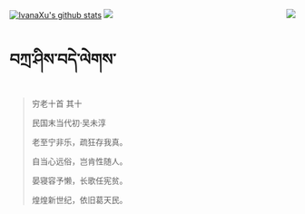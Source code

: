 [![IvanaXu's github stats](https://github-readme-stats.vercel.app/api?username=IvanaXu&show_icons=true&theme=vue-dark)](https://github.com/anuraghazra/github-readme-stats)
<img align="right" src="https://github-readme-stats.vercel.app/api/top-langs/?username=IvanaXu&langs_count=7&theme=graywhite" />
<img src="https://github-readme-stats.vercel.app/api/wakatime?username=IvanaXu&layout=compact&langs_count=6&theme=vue-dark&custom_title=ProgrammingTimes/Since-Jul.29.2021" />
# བཀྲ་ཤིས་བདེ་ལེགས་
> 穷老十首 其十
>
> 民国末当代初·吴未淳
>
> 老至宁非乐，疏狂存我真。
> 
> 自当心远俗，岂肯性随人。
> 
> 晏寝容予懒，长歌任宪贫。
> 
> 煌煌新世纪，依旧葛天民。